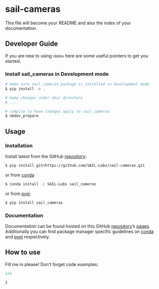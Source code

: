 # sail-cameras


<!-- WARNING: THIS FILE WAS AUTOGENERATED! DO NOT EDIT! -->

This file will become your README and also the index of your
documentation.

## Developer Guide

If you are new to using `nbdev` here are some useful pointers to get you
started.

### Install sail_cameras in Development mode

``` sh
# make sure sail_cameras package is installed in development mode
$ pip install -e .

# make changes under nbs/ directory
# ...

# compile to have changes apply to sail_cameras
$ nbdev_prepare
```

## Usage

### Installation

Install latest from the GitHub
[repository](https://github.com/SAIL-Labs/sail-cameras):

``` sh
$ pip install git+https://github.com/SAIL-Labs/sail-cameras.git
```

or from [conda](https://anaconda.org/SAIL-Labs/sail-cameras)

``` sh
$ conda install -c SAIL-Labs sail_cameras
```

or from [pypi](https://pypi.org/project/sail-cameras/)

``` sh
$ pip install sail_cameras
```

### Documentation

Documentation can be found hosted on this GitHub
[repository](https://github.com/SAIL-Labs/sail-cameras)’s
[pages](https://SAIL-Labs.github.io/sail-cameras/). Additionally you can
find package manager specific guidelines on
[conda](https://anaconda.org/SAIL-Labs/sail-cameras) and
[pypi](https://pypi.org/project/sail-cameras/) respectively.

## How to use

Fill me in please! Don’t forget code examples:

``` python
1+1
```

    2
